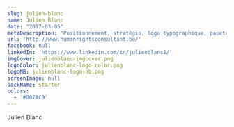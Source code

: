 ```yaml
---
slug: julien-blanc
name: Julien Blanc
date: "2017-03-05"
metaDescription: 'Positionnement, stratégie, logo typographique, papeterie,…'
url: 'http://www.humanrightsconsultant.be/'
facebook: null
linkedIn: 'https://www.linkedin.com/in/julienblanc1/'
imgCover: julienblanc-imgcover.png
logoColor: julienblanc-logo-color.png
logoNB: julienblanc-logo-nb.png
screenImage: null
packName: Starter
colors:
  - '#007AC9'
---
```


Julien Blanc
